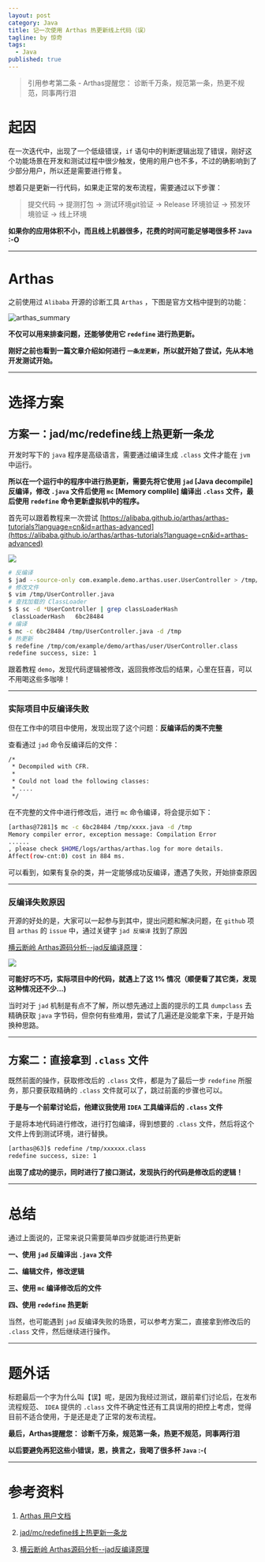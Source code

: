 ```yaml
---
layout: post
category: Java
title: 记一次使用 Arthas 热更新线上代码（误）
tagline: by 惊奇
tags: 
  - Java
published: true
---
```


> 引用参考第二条 -  Arthas提醒您： 诊断千万条，规范第一条，热更不规范，同事两行泪

<!--more-->

# 起因
在一次迭代中，出现了一个低级错误，`if` 语句中的判断逻辑出现了错误，刚好这个功能场景在开发和测试过程中很少触发，使用的用户也不多，不过的确影响到了少部分用户，所以还是需要进行修复。

想着只是更新一行代码，如果走正常的发布流程，需要通过以下步骤：

> 提交代码 -> 提测打包 -> 测试环境git验证 -> Release 环境验证 -> 预发环境验证 -> 线上环境

**如果你的应用体积不小，而且线上机器很多，花费的时间可能足够喝很多杯 `Java` :-O**

---
# Arthas
之前使用过 `Alibaba` 开源的诊断工具 `Arthas` ，下图是官方文档中提到的功能：

![arthas_summary](http://www.justdojava.com/assets/images/2019/java/image_yjq/arthas/arthas_summary.png)

**不仅可以用来排查问题，还能够使用它 `redefine` 进行热更新。**

**刚好之前也看到一篇文章介绍如何进行 `一条龙更新`，所以就开始了尝试，先从本地开发测试开始。**

---
# 选择方案

## 方案一：jad/mc/redefine线上热更新一条龙

开发时写下的 `java` 程序是高级语言，需要通过编译生成 `.class` 文件才能在 `jvm` 中运行。

**所以在一个运行中的程序中进行热更新，需要先将它使用 `jad` [Java decompile]反编译，修改 `.java` 文件后使用 `mc` [Memory complile] 编译出 `.class` 文件，最后使用 `redefine` 命令更新虚拟机中的程序。**

首先可以跟着教程来一次尝试 [https://alibaba.github.io/arthas/arthas-tutorials?language=cn&id=arthas-advanced](https://alibaba.github.io/arthas/arthas-tutorials?language=cn&id=arthas-advanced)

![](http://www.justdojava.com/assets/images/2019/java/image_yjq/arthas/arthas_tutorials.png)

```bash
# 反编译
$ jad --source-only com.example.demo.arthas.user.UserController > /tmp/UserController.java
# 修改文件
$ vim /tmp/UserController.java
# 查找加载的 ClassLoader
$ $ sc -d *UserController | grep classLoaderHash
 classLoaderHash   6bc28484
# 编译
$ mc -c 6bc28484 /tmp/UserController.java -d /tmp
# 热更新
$ redefine /tmp/com/example/demo/arthas/user/UserController.class
redefine success, size: 1
```

跟着教程 `demo`，发现代码逻辑被修改，返回我修改后的结果，心里在狂喜，可以不用喝这些多咖啡！

---
### 实际项目中反编译失败
但在工作中的项目中使用，发现出现了这个问题：**反编译后的类不完整**

查看通过 `jad` 命令反编译后的文件：
```bash
/*
 * Decompiled with CFR.
 *
 * Could not load the following classes:
 * ....
 */
```

在不完整的文件中进行修改后，进行 `mc` 命令编译，将会提示如下：

```bash
[arthas@7281]$ mc -c 6bc28484 /tmp/xxxx.java -d /tmp
Memory compiler error, exception message: Compilation Error
......
, please check $HOME/logs/arthas/arthas.log for more details.
Affect(row-cnt:0) cost in 884 ms.
```

可以看到，如果有复杂的类，并一定能够成功反编译，遭遇了失败，开始排查原因

---
### 反编译失败原因

开源的好处的是，大家可以一起参与到其中，提出问题和解决问题，在 `github` 项目 `arthas` 的 `issue` 中，通过关键字 `jad 反编译` 找到了原因

[横云断岭 Arthas源码分析--jad反编译原理](https://github.com/alibaba/arthas/issues/763)：

![](http://www.justdojava.com/assets/images/2019/java/image_yjq/arthas/jad_defects.png)

**可能好巧不巧，实际项目中的代码，就遇上了这 1% 情况（顺便看了其它类，发现这种情况还不少...)**

当时对于 `jad` 机制是有点不了解，所以想先通过上面的提示的工具 `dumpclass` 去精确获取 `java` 字节码，但奈何有些难用，尝试了几遍还是没能拿下来，于是开始换种思路。

---
## 方案二：直接拿到 `.class` 文件

既然前面的操作，获取修改后的 `.class` 文件，都是为了最后一步 `redefine` 所服务，那只要获取精确的 `.class` 文件就可以了，跳过前面的步骤也可以。

**于是与一个前辈讨论后，他建议我使用 `IDEA` 工具编译后的 `.class` 文件**

于是将本地代码进行修改，进行打包编译，得到想要的 `.class` 文件，然后将这个文件上传到测试环境，进行替换。

``` bash
[arthas@63]$ redefine /tmp/xxxxxx.class
redefine success, size: 1
```

**出现了成功的提示，同时进行了接口测试，发现执行的代码是修改后的逻辑！**

---
# 总结

通过上面说的，正常来说只需要简单四步就能进行热更新

**一、使用 `jad` 反编译出 `.java` 文件**

**二、编辑文件，修改逻辑**

**三、使用 `mc` 编译修改后的文件**

**四、使用 `redefine` 热更新**

当然，也可能遇到 `jad` 反编译失败的场景，可以参考方案二，直接拿到修改后的 `.class` 文件，然后继续进行操作。

---
# 题外话
标题最后一个字为什么叫【误】呢，是因为我经过测试，跟前辈们讨论后，在发布流程规范、 `IDEA` 提供的 `.class` 文件不确定性还有工具误用的把控上考虑，觉得目前不适合使用，于是还是走了正常的发布流程。

**最后，Arthas提醒您： 诊断千万条，规范第一条，热更不规范，同事两行泪**

**以后要避免再犯这些小错误，恩，换言之，我喝了很多杯 `Java` :-(**

---
# 参考资料

1. [Arthas 用户文档](https://alibaba.github.io/arthas/index.html)

2. [jad/mc/redefine线上热更新一条龙](http://hengyunabc.github.io/arthas-online-hotswap/)

3. [横云断岭 Arthas源码分析--jad反编译原理](https://github.com/alibaba/arthas/issues/763)